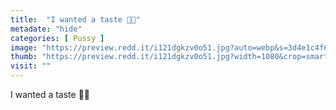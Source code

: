 ```yaml
---
title:  "I wanted a taste 🤤💦"
metadate: "hide"
categories: [ Pussy ]
image: "https://preview.redd.it/i121dgkzv0o51.jpg?auto=webp&s=3d4e1c4f69e49218f530a6fcd32f577c77100db8"
thumb: "https://preview.redd.it/i121dgkzv0o51.jpg?width=1080&crop=smart&auto=webp&s=24792c0ea6664daa74dfa043df7e6919d4c5ec34"
visit: ""
---
```

I wanted a taste 🤤💦

